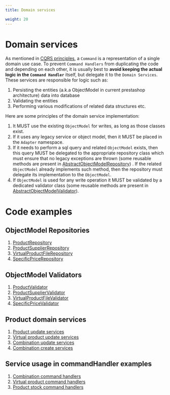 ```yaml
---
title: Domain services

weight: 20
---
```


# Domain services

As mentioned in [CQRS principles](../cqrs), a `Command` is a representation of a single domain use case. To
prevent `Command Handlers` from duplicating the code and depending on each other, it is usually best to **avoid keeping
the actual logic in the `Command Handler`** itself, but delegate it to the `Domain Services`. These services are responsible for
logic such as:

1. Persisting the entities (a.k.a ObjectModel in current prestashop architecture) data into database
2. Validating the entities
3. Performing various modifications of related data structures etc.

Here are some principles of the domain service implementation:

1. It MUST use the existing `ObjectModel` for writes, as long as those classes exist.
2. If it uses any legacy service or object model, then it MUST be placed in the `Adapter` namespace.
3. If it needs to perform a sql query and related `ObjectModel` exists, then this query MUST be delegated to the
   appropriate repository class which must ensure that no legacy exceptions are thrown (some reusable methods are
   present
   in [AbstractObjectModelRepository](https://github.com/PrestaShop/PrestaShop/blob/1.7.8.x/src/Adapter/AbstractObjectModelRepository.php))
   . If the related `ObjectModel` already implements such method, then the repository must delegate its implementation
   to the `ObjectModel`.
4. If `ObjectModel` is used for any write operation it MUST be validated by a dedicated validator class (some reusable
   methods are present
   in [AbstractObjectModelValidator](https://github.com/PrestaShop/PrestaShop/blob/1.7.8.x/src/Adapter/AbstractObjectModelValidator.php)).

# Code examples

## ObjectModel Repositories

1. [ProductRepository](https://github.com/PrestaShop/PrestaShop/blob/1.7.8.x/src/Adapter/Product/Repository/ProductRepository.php)
2. [ProductSupplierRepository](https://github.com/PrestaShop/PrestaShop/blob/1.7.8.x/src/Adapter/Product/Repository/ProductSupplierRepository.php)
3. [VirtualProductFileRepository](https://github.com/PrestaShop/PrestaShop/blob/1.7.8.x/src/Adapter/Product/VirtualProduct/Repository/VirtualProductFileRepository.php)
4. [SpecificPriceRepository](https://github.com/PrestaShop/PrestaShop/blob/1.7.8.x/src/Adapter/Product/SpecificPrice/Repository/SpecificPriceRepository.php)

## ObjectModel Validators

1. [ProductValidator](https://github.com/PrestaShop/PrestaShop/blob/1.7.8.x/src/Adapter/Product/Validate/ProductValidator.php)
2. [ProductSupplierValidator](https://github.com/PrestaShop/PrestaShop/blob/1.7.8.x/src/Adapter/Product/Validate/ProductSupplierValidator.php)
2. [VirtualProductFileValidator](https://github.com/PrestaShop/PrestaShop/blob/1.7.8.x/src/Adapter/Product/VirtualProduct/Validate/VirtualProductFileValidator.php)
3. [SpecificPriceValidator](https://github.com/PrestaShop/PrestaShop/blob/1.7.8.x/src/Adapter/Product/SpecificPrice/Validate/SpecificPriceValidator.php)

## Product domain services

1. [Product update services](https://github.com/PrestaShop/PrestaShop/tree/1.7.8.x/src/Adapter/Product/Update)
2. [Virtual product update services](https://github.com/PrestaShop/PrestaShop/blob/1.7.8.x/src/Adapter/Product/VirtualProduct/Update)
2. [Combination update services](https://github.com/PrestaShop/PrestaShop/blob/1.7.8.x/src/Adapter/Product/Combination/Update)
2. [Combination create services](https://github.com/PrestaShop/PrestaShop/blob/1.7.8.x/src/Adapter/Product/Combination/Create)

## Service usage in commandHandler examples

1. [Combination command handlers](https://github.com/PrestaShop/PrestaShop/tree/1.7.8.x/src/Adapter/Product/Combination/CommandHandler)
2. [Virtual product command handlers](https://github.com/PrestaShop/PrestaShop/tree/1.7.8.x/src/Adapter/Product/VirtualProduct/CommandHandler)
2. [Product stock command handlers](https://github.com/PrestaShop/PrestaShop/tree/1.7.8.x/src/Adapter/Product/Stock/CommandHandler)
